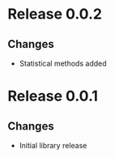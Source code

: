 # Release 0.0.2
## Changes
* Statistical methods added

# Release 0.0.1
## Changes
* Initial library release

